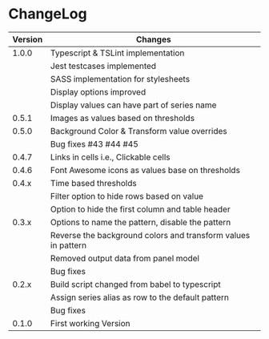 # ChangeLog

| Version | Changes |
| --------|-----------|
| 1.0.0   | Typescript & TSLint implementation |
|         | Jest testcases implemented |
|         | SASS implementation for stylesheets |
|         | Display options improved |
|         | Display values can have part of series name |
| 0.5.1   | Images as values based on thresholds |
| 0.5.0   | Background Color & Transform value overrides |
|         | Bug fixes #43 #44 #45 |
| 0.4.7   | Links in cells i.e., Clickable cells |
| 0.4.6   | Font Awesome icons as values base on thresholds |
| 0.4.x   | Time based thresholds |
|         | Filter option to hide rows based on value |
|         | Option to hide the first column and table header |
| 0.3.x   | Options to name the pattern, disable the pattern |
|         | Reverse the background colors and transform values in pattern |
|         | Removed output data from panel model |
|         | Bug fixes |
| 0.2.x   | Build script changed from babel to typescript |
|         | Assign series alias as row to the default pattern |
|         | Bug fixes |
| 0.1.0   | First working Version |

